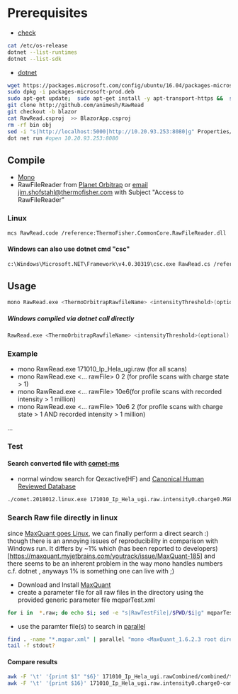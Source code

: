 # Prerequisites
* [check](https://dotnet.microsoft.com/learn/aspnet/blazor-tutorial/create)

```bash
cat /etc/os-release 
dotnet --list-runtimes
dotnet --list-sdk
```
* [dotnet](https://docs.microsoft.com/en-in/dotnet/core/install/linux-ubuntu#1604-)

```bash
wget https://packages.microsoft.com/config/ubuntu/16.04/packages-microsoft-prod.deb -O packages-microsoft-prod.deb
sudo dpkg -i packages-microsoft-prod.deb
sudo apt-get update;  sudo apt-get install -y apt-transport-https &&  sudo apt-get update &&  sudo apt-get install -y dotnet-sdk-5.0
git clone http://github.com/animesh/RawRead
git checkout -b blazor
cat RawRead.csproj  >> BlazorApp.csproj
rm -rf bin obj
sed -i "s|http://localhost:5000|http://10.20.93.253:8080|g" Properties/launchSettings.json
dot net run #open 10.20.93.253:8080
```

## Compile

* [Mono](http://www.mono-project.com/download/stable/#download-lin) 
* RawFileReader from [Planet Orbitrap](http://planetorbitrap.com/rawfilereader) or [email](https://mail.google.com/mail/?view=cm&fs=1&tf=1&to=jim.Shofstahl@thermofisher.com&su=Access%20to%20RawFileReader%20from%20Planet%20Orbitrap)  jim.shofstahl@thermofisher.com with Subject "Access to RawFileReader"

### Linux

```bash
mcs RawRead.code /reference:ThermoFisher.CommonCore.RawFileReader.dll   /reference:ThermoFisher.CommonCore.Data.dll /reference:ThermoFisher.CommonCore.MassPrecisionEstimator.dll /reference:MathNet.Numerics.dll /reference:System.Numerics.dll
```

#### Windows can also use dotnet cmd "csc"

```bash
c:\Windows\Microsoft.NET\Framework\v4.0.30319\csc.exe RawRead.cs /reference:ThermoFisher.CommonCore.RawFileReader.dll   /reference:ThermoFisher.CommonCore.Data.dll /reference:ThermoFisher.CommonCore.MassPrecisionEstimator.dll /reference:MathNet.Numerics.dll /reference:System.Numerics.dll
```

## Usage
```bash
mono RawRead.exe <ThermoOrbitrapRawfileName> <intensityThreshold>(optional) <chargeThreshold>(optional)
```

##### Windows compiled via dotnet call directly
```bash
RawRead.exe <ThermoOrbitrapRawfileName> <intensityThreshold>(optional) <chargeThreshold>(optional)
```


### Example
* mono RawRead.exe 171010_Ip_Hela_ugi.raw (for all scans)
* mono RawRead.exe <... rawFile> 0 2 (for profile scans with charge state > 1)
* mono RawRead.exe <... rawFile> 10e6(for profile scans with recorded intensity > 1 million)
* mono RawRead.exe <... rawFile> 10e6 2 (for profile scans with charge state > 1 AND recorded intensity > 1 million)

... 

### Test

#### Search converted file with [comet-ms](https://sourceforge.net/projects/comet-ms/)
* normal window search for Qexactive(HF) and [Canonical Human Reviewed Database](https://www.uniprot.org/uniprot/?query=proteome:UP000005640%20reviewed:yes#)
```bash
./comet.2018012.linux.exe 171010_Ip_Hela_ugi.raw.intensity0.charge0.MGF
```

###  Search Raw file directly in linux
since [MaxQuant goes Linux](https://www.nature.com/articles/s41592-018-0018-y), we can finally perform a direct search :) though there is an annoying issues of reproducibility in comparison with Windows run. It differs by ~1% which (has been reported to developers)[https://maxquant.myjetbrains.com/youtrack/issue/MaxQuant-185] and there seems to be an inherent problem in the way mono handles numbers c.f. dotnet , anyways 1% is something one can live with ;)

* Download and Install [MaxQuant](http://www.coxdocs.org/doku.php?id=maxquant:common:download_and_installation)
* create a parameter file for all raw files in the directory using the provided generic parameter file mqparTest.xml
```bash
for i in  *.raw; do echo $i; sed -e "s|RawTestFile|/$PWD/$i|g" mqparTest.xml > $i.mqpar.xml ; done
```
* use the paramter file(s) to search in [parallel](https://www.gnu.org/software/parallel/) 
```bash
find . -name "*.mqpar.xml" | parallel "mono <MaxQuant_1.6.2.3 root directory>/MaxQuant/bin/MaxQuantCmd.exe  {}" 2>stdout2 1>stdout1 > stdout0 &
tail -f stdout?
```

#### Compare results
```bash
awk -F '\t' '{print $1" "$6}' 171010_Ip_Hela_ugi.rawCombined/combined/txt/proteinGroups.txt | less
awk -F '\t' '{print $16}' 171010_Ip_Hela_ugi.raw.intensity0.charge0-comet-human.txt | less
```


